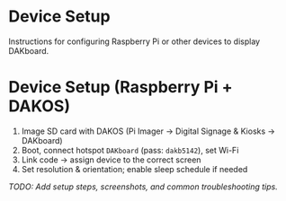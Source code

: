 # Device Setup

Instructions for configuring Raspberry Pi or other devices to display DAKboard.

# Device Setup (Raspberry Pi + DAKOS)

1) Image SD card with DAKOS (Pi Imager → Digital Signage & Kiosks → DAKboard)
2) Boot, connect hotspot `DAKboard` (pass: `dakb5142`), set Wi-Fi
3) Link code → assign device to the correct screen
4) Set resolution & orientation; enable sleep schedule if needed

_TODO: Add setup steps, screenshots, and common troubleshooting tips._
